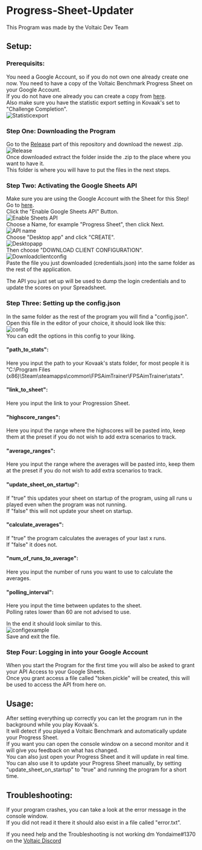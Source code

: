 # Progress-Sheet-Updater
This Program was made by the Voltaic Dev Team

## Setup:

### Prerequisits:
You need a Google Account, so if you do not own one already create one now.
You need to have a copy of the Voltaic Benchmark Progress Sheet on your Google Account.  
If you do not have one already you can create a copy from [here](https://docs.google.com/spreadsheets/d/1oloiojSWGmgdId5f248HH-uteIONwEgm4FCYUlmp5FU/edit#gid=1324419980).  
Also make sure you have the statistic export setting in Kovaak's set to "Challenge Completion".  
![Statisticexport](/readmeimages/statisticexport.png)  

### Step One: Downloading the Program
Go to the [Release](https://github.com/Y0ndaime/Progress-Sheet-Updater/releases) part of this repository and download the newest .zip.  
![Release](/readmeimages/release.png)  
Once downloaded extract the folder inside the .zip to the place where you want to have it.  
This folder is where you will have to put the files in the next steps.

### Step Two: Activating the Google Sheets API
Make sure you are using the Google Account with the Sheet for this Step!  
Go to [here](https://developers.google.com/sheets/api/quickstart/python).  
Click the "Enable Google Sheets API" Button.  
![Enable Sheets API](/readmeimages/enablegooglesheetsapi.png)  
Choose a Name, for example "Progress Sheet", then click Next.  
![API name](/readmeimages/apiname.png)  
Choose "Desktop app" and click "CREATE".  
![Desktopapp](/readmeimages/desktopapp.png)  
Then choose "DOWNLOAD CLIENT CONFIGURATION".  
![Downloadclientconfig](/readmeimages/downloadclientconfig.png)  
Paste the file you just downloaded (credentials.json) into the same folder as the rest of the application.  

The API you just set up will be used to dump the login credentials and to update the scores on your Spreadsheet.  

### Step Three: Setting up the config.json
In the same folder as the rest of the program you will find a "config.json".  
Open this file in the editor of your choice, it should look like this:  
![config](/readmeimages/config.png)  
You can edit the options in this config to your liking.  
#### "path_to_stats":  
Here you input the path to your Kovaak's stats folder, for most people it is  
"C:\Program Files (x86)\Steam\steamapps\common\FPSAimTrainer\FPSAimTrainer\stats".    
#### "link_to_sheet":  
Here you input the link to your Progression Sheet.  
#### "highscore_ranges":  
Here you input the range where the highscores will be pasted into, keep them at the preset if you do not wish to add extra scenarios to track.  
#### "average_ranges":  
Here you input the range where the averages will be pasted into, keep them at the preset if you do not wish to add extra scenarios to track.  
#### "update_sheet_on_startup":  
If "true" this updates your sheet on startup of the program, using all runs u played even when the program was not running.  
If "false" this will not update your sheet on startup.  
#### "calculate_averages":  
If "true" the program calculates the averages of your last x runs.  
If "false" it does not.  
#### "num_of_runs_to_average":  
Here you input the number of runs you want to use to calculate the averages.  
#### "polling_interval":  
Here you input the time between updates to the sheet.  
Polling rates lower than 60 are not advised to use.

In the end it should look similar to this.  
![configexample](/readmeimages/configexample.png)  
Save and exit the file.  

### Step Four: Logging in into your Google Account
When you start the Program for the first time you will also be asked to grant your API Access to your Google Sheets.  
Once you grant access a file called "token.pickle" will be created, this will be used to access the API from here on.  

## Usage:

After setting everything up correctly you can let the program run in the background while you play Kovaak's.  
It will detect if you played a Voltaic Benchmark and automatically update your Progress Sheet.  
If you want you can open the console window on a second monitor and it will give you feedback on what has changed.  
You can also just open your Progress Sheet and it will update in real time.
You can also use it to update your Progress Sheet manually, by setting "update_sheet_on_startup" to "true" and running the program for a short time.


## Troubleshooting:

If your program crashes, you can take a look at the error message in the console window.  
If you did not read it there it should also exist in a file called "error.txt".  

If you need help and the Troubleshooting is not working dm Yondaime#1370 on the [Voltaic Discord](https://discord.gg/voltaic)  
